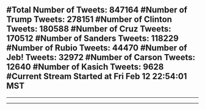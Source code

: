 #Total Number of Tweets: 847164 
#Number of Trump Tweets: 278151
#Number of Clinton Tweets: 180588
#Number of Cruz Tweets: 170512
#Number of Sanders Tweets: 118229
#Number of Rubio Tweets: 44470
#Number of Jeb! Tweets: 32972
#Number of Carson Tweets: 12640
#Number of Kasich Tweets: 9628
#Current Stream Started at Fri Feb 12 22:54:01 MST
---
---
---
